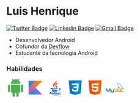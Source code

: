 # Luis Henrique

[![Twitter Badge](https://img.shields.io/badge/-@louishenriqk-e38417?style=flat-square&labelColor=e38417&logo=twitter&logoColor=fffffe&link=https://twitter.com/LuisHen02556571)](https://twitter.com/LuisHen02556571)
[![Linkedin Badge](https://img.shields.io/badge/-Luis%20Henrique-e38417?style=flat-square&logo=Linkedin&logoColor=white&link=https://www.instagram.com/louis.henrik/)](https://www.instagram.com/louis.henrik/) 
[![Gmail Badge](https://img.shields.io/badge/-louix.sm@gmail.com-e38417?style=flat-square&logo=Gmail&logoColor=white&link=mailto:louix.sm@gmail.com)](mailto:louix.sm@gmail.com)

- Desenvolvedor Android
- Cofundor da [Devflow](https://www.instagram.com/devflow.br/)
- Estudante da tecnologia Android

### Habilidades

<a>
<img src="images/android.svg" width="48">
</a>
<a>
<img src="images/kotlin.svg" width="48">
</a>
<a>
<img src="images/java.svg" width="48">
</a>
<a>
<img src="images/css3.svg" width="48">
</a>
<a>
<img src="images/html-5.svg" width="48">
<img src="images/mysql.svg" width="48">
</a>
